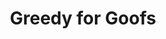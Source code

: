 ---
layout: post
title: Greedy for Goofs
description: join me on a journey to competency
summary: 
tags: coding learning leetcode CS4CS
---